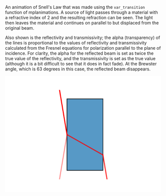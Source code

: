 An animation of Snell's Law that was made using the `var_transition` function of mplanimations. A source of light passes through a material with a refractive index of 2 and the resulting refraction can be seen. The light then leaves the material and continues on parallel to but displaced from the original beam.

Also shown is the reflectivity and transmissivity; the alpha (transparency) of the lines is proportional to the values of reflectivity and transmissivity calculated from the Fresnel equations for polarization parallel to the plane of incidence. For clarity, the alpha for the reflected beam is set as twice the true value of the reflectivity, and the transmissivity is set as the true value (although it is a bit difficult to see that it does in fact fade). At the Brewster angle, which is 63 degrees in this case, the reflected beam disappears.

![](SnellsLaw.gif)
